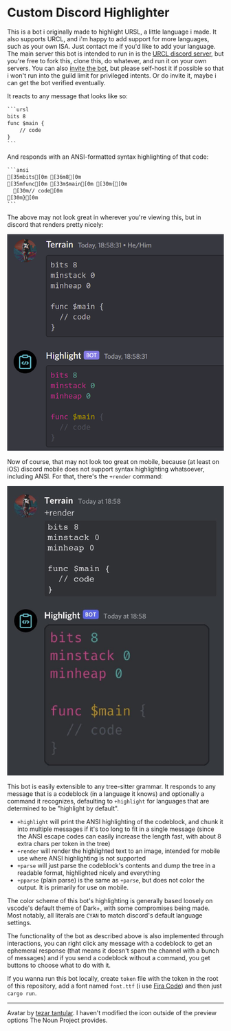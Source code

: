 # Custom Discord Highlighter

This is a bot i originally made to highlight URSL, a little language i made. It also supports URCL, and i'm happy to add support for more languages, such as your own ISA. Just contact me if you'd like to add your language. The main server this bot is intended to run in is the [URCL discord server](https://discord.gg/Nv8jzWg5j8), but you're free to fork this, clone this, do whatever, and run it on your own servers. You can also [invite the bot](https://discord.com/api/oauth2/authorize?client_id=980132414305214505&permissions=2048&scope=bot%20applications.commands), but please self-host it if possible so that i won't run into the guild limit for privileged intents. Or do invite it, maybe i can get the bot verified eventually.

It reacts to any message that looks like so:

````
```ursl
bits 8
func $main {
    // code
}
```
````

And responds with an ANSI-formatted syntax highlighting of that code:

````
```ansi
[35mbits[0m [36m8[0m
[35mfunc[0m [33m$main[0m [30m{[0m
  [30m// code[0m
[30m}[0m
```
````

The above may not look great in wherever you're viewing this, but in discord that renders pretty nicely:

![The above code, rendered in discord](example+highlight.png)

Now of course, that may not look too great on mobile, because (at least on iOS) discord mobile does not support syntax highlighting whatsoever, including ANSI. For that, there's the ``+render`` command:

![The above code, highlighted and rendered by my bot, to look like a discord codeblock](example+render.jpg)

This bot is easily extensible to any tree-sitter grammar. It responds to any message that is a codeblock (in a language it knows) and optionally a command it recognizes, defaulting to ``+highlight`` for languages that are determined to be "highlight by default".

- ``+highlight`` will print the ANSI highlighting of the codeblock, and chunk it into multiple messages if it's too long to fit in a single message (since the ANSI escape codes can easily increase the length fast, with about 8 extra chars per token in the tree)
- ``+render`` will render the highlighted text to an image, intended for mobile use where ANSI highlighting is not supported
- ``+parse`` will just parse the codeblock's contents and dump the tree in a readable format, highlighted nicely and everything
- ``+pparse`` (plain parse) is the same as ``+parse``, but does not color the output. It is primarily for use on mobile.

The color scheme of this bot's highlighting is generally based loosely on vscode's default theme of Dark+, with some compromises being made. Most notably, all literals are ``CYAN`` to match discord's default language settings.

The functionality of the bot as described above is also implemented through interactions, you can right click any message with a codeblock to get an ephemeral response (that means it doesn't spam the channel with a bunch of messages) and if you send a codeblock without a command, you get buttons to choose what to do with it.

If you wanna run this bot locally, create ``token`` file with the token in the root of this repository, add a font named ``font.ttf`` (i use [Fira Code](https://github.com/tonsky/FiraCode)) and then just ``cargo run``.

---

Avatar by [tezar tantular](https://thenounproject.com/icon/coding-2996800/0). I haven't modified the icon outside of the preview options The Noun Project provides. 